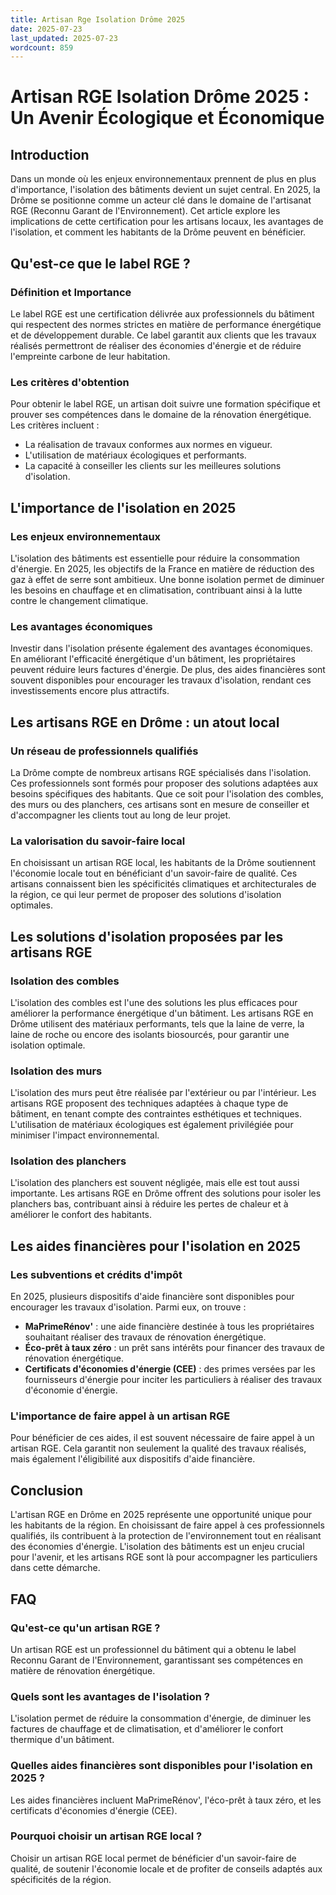 ```yaml
---
title: Artisan Rge Isolation Drôme 2025
date: 2025-07-23
last_updated: 2025-07-23
wordcount: 859
---
```


# Artisan RGE Isolation Drôme 2025 : Un Avenir Écologique et Économique

## Introduction

Dans un monde où les enjeux environnementaux prennent de plus en plus d'importance, l'isolation des bâtiments devient un sujet central. En 2025, la Drôme se positionne comme un acteur clé dans le domaine de l'artisanat RGE (Reconnu Garant de l'Environnement). Cet article explore les implications de cette certification pour les artisans locaux, les avantages de l'isolation, et comment les habitants de la Drôme peuvent en bénéficier.

## Qu'est-ce que le label RGE ?

### Définition et Importance

Le label RGE est une certification délivrée aux professionnels du bâtiment qui respectent des normes strictes en matière de performance énergétique et de développement durable. Ce label garantit aux clients que les travaux réalisés permettront de réaliser des économies d'énergie et de réduire l'empreinte carbone de leur habitation.

### Les critères d'obtention

Pour obtenir le label RGE, un artisan doit suivre une formation spécifique et prouver ses compétences dans le domaine de la rénovation énergétique. Les critères incluent :

- La réalisation de travaux conformes aux normes en vigueur.
- L'utilisation de matériaux écologiques et performants.
- La capacité à conseiller les clients sur les meilleures solutions d'isolation.

## L'importance de l'isolation en 2025

### Les enjeux environnementaux

L'isolation des bâtiments est essentielle pour réduire la consommation d'énergie. En 2025, les objectifs de la France en matière de réduction des gaz à effet de serre sont ambitieux. Une bonne isolation permet de diminuer les besoins en chauffage et en climatisation, contribuant ainsi à la lutte contre le changement climatique.

### Les avantages économiques

Investir dans l'isolation présente également des avantages économiques. En améliorant l'efficacité énergétique d'un bâtiment, les propriétaires peuvent réduire leurs factures d'énergie. De plus, des aides financières sont souvent disponibles pour encourager les travaux d'isolation, rendant ces investissements encore plus attractifs.

## Les artisans RGE en Drôme : un atout local

### Un réseau de professionnels qualifiés

La Drôme compte de nombreux artisans RGE spécialisés dans l'isolation. Ces professionnels sont formés pour proposer des solutions adaptées aux besoins spécifiques des habitants. Que ce soit pour l'isolation des combles, des murs ou des planchers, ces artisans sont en mesure de conseiller et d'accompagner les clients tout au long de leur projet.

### La valorisation du savoir-faire local

En choisissant un artisan RGE local, les habitants de la Drôme soutiennent l'économie locale tout en bénéficiant d'un savoir-faire de qualité. Ces artisans connaissent bien les spécificités climatiques et architecturales de la région, ce qui leur permet de proposer des solutions d'isolation optimales.

## Les solutions d'isolation proposées par les artisans RGE

### Isolation des combles

L'isolation des combles est l'une des solutions les plus efficaces pour améliorer la performance énergétique d'un bâtiment. Les artisans RGE en Drôme utilisent des matériaux performants, tels que la laine de verre, la laine de roche ou encore des isolants biosourcés, pour garantir une isolation optimale.

### Isolation des murs

L'isolation des murs peut être réalisée par l'extérieur ou par l'intérieur. Les artisans RGE proposent des techniques adaptées à chaque type de bâtiment, en tenant compte des contraintes esthétiques et techniques. L'utilisation de matériaux écologiques est également privilégiée pour minimiser l'impact environnemental.

### Isolation des planchers

L'isolation des planchers est souvent négligée, mais elle est tout aussi importante. Les artisans RGE en Drôme offrent des solutions pour isoler les planchers bas, contribuant ainsi à réduire les pertes de chaleur et à améliorer le confort des habitants.

## Les aides financières pour l'isolation en 2025

### Les subventions et crédits d'impôt

En 2025, plusieurs dispositifs d'aide financière sont disponibles pour encourager les travaux d'isolation. Parmi eux, on trouve :

- **MaPrimeRénov'** : une aide financière destinée à tous les propriétaires souhaitant réaliser des travaux de rénovation énergétique.
- **Éco-prêt à taux zéro** : un prêt sans intérêts pour financer des travaux de rénovation énergétique.
- **Certificats d'économies d'énergie (CEE)** : des primes versées par les fournisseurs d'énergie pour inciter les particuliers à réaliser des travaux d'économie d'énergie.

### L'importance de faire appel à un artisan RGE

Pour bénéficier de ces aides, il est souvent nécessaire de faire appel à un artisan RGE. Cela garantit non seulement la qualité des travaux réalisés, mais également l'éligibilité aux dispositifs d'aide financière.

## Conclusion

L'artisan RGE en Drôme en 2025 représente une opportunité unique pour les habitants de la région. En choisissant de faire appel à ces professionnels qualifiés, ils contribuent à la protection de l'environnement tout en réalisant des économies d'énergie. L'isolation des bâtiments est un enjeu crucial pour l'avenir, et les artisans RGE sont là pour accompagner les particuliers dans cette démarche.

## FAQ

### Qu'est-ce qu'un artisan RGE ?

Un artisan RGE est un professionnel du bâtiment qui a obtenu le label Reconnu Garant de l'Environnement, garantissant ses compétences en matière de rénovation énergétique.

### Quels sont les avantages de l'isolation ?

L'isolation permet de réduire la consommation d'énergie, de diminuer les factures de chauffage et de climatisation, et d'améliorer le confort thermique d'un bâtiment.

### Quelles aides financières sont disponibles pour l'isolation en 2025 ?

Les aides financières incluent MaPrimeRénov', l'éco-prêt à taux zéro, et les certificats d'économies d'énergie (CEE).

### Pourquoi choisir un artisan RGE local ?

Choisir un artisan RGE local permet de bénéficier d'un savoir-faire de qualité, de soutenir l'économie locale et de profiter de conseils adaptés aux spécificités de la région.